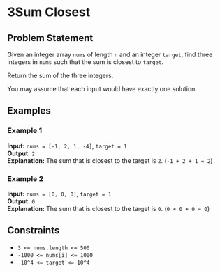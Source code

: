 # 3Sum Closest

## Problem Statement

Given an integer array `nums` of length `n` and an integer `target`, find three integers in `nums` such that the sum is closest to `target`.

Return the sum of the three integers.

You may assume that each input would have exactly one solution.

## Examples

### Example 1

**Input:** `nums = [-1, 2, 1, -4]`, `target = 1`  
**Output:** `2`  
**Explanation:** The sum that is closest to the target is `2`. (`-1 + 2 + 1 = 2`)

### Example 2

**Input:** `nums = [0, 0, 0]`, `target = 1`  
**Output:** `0`  
**Explanation:** The sum that is closest to the target is `0`. (`0 + 0 + 0 = 0`)

## Constraints

- `3 <= nums.length <= 500`
- `-1000 <= nums[i] <= 1000`
- `-10^4 <= target <= 10^4`
